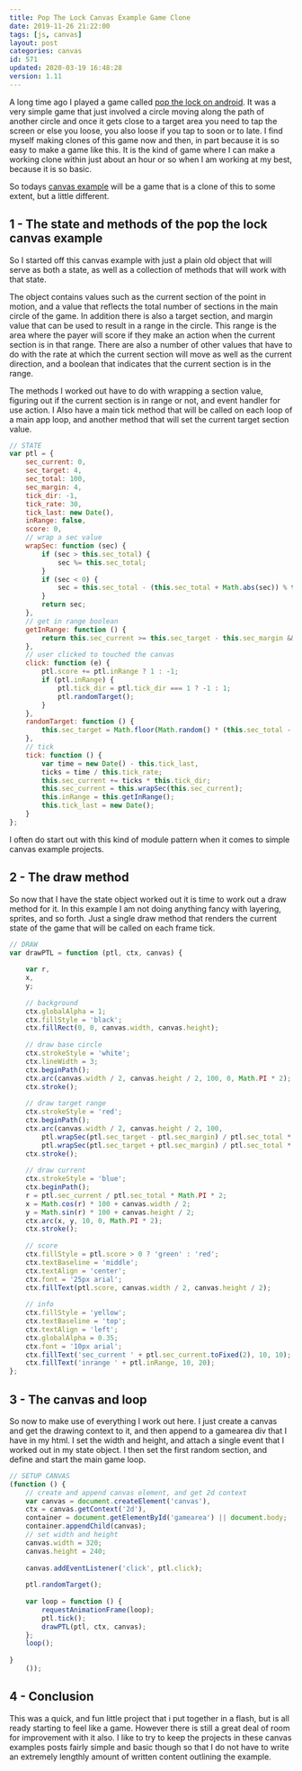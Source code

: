 ```yaml
---
title: Pop The Lock Canvas Example Game Clone
date: 2019-11-26 21:22:00
tags: [js, canvas]
layout: post
categories: canvas
id: 571
updated: 2020-03-19 16:48:28
version: 1.11
---
```


A long time ago I played a game called [pop the lock on android](https://play.google.com/store/apps/details?id=com.sm.popTheLock&hl=en_US). It was a very simple game that just involved a circle moving along the path of another circle and once it gets close to a target area you need to tap the screen or else you loose, you also loose if you tap to soon or to late. I find myself making clones of this game now and then, in part because it is so easy to make a game like this. It is the kind of game where I can make a working clone within just about an hour or so when I am working at my best, because it is so basic.

So todays [canvas example](https://developer.mozilla.org/en-US/docs/Web/API/Canvas_API/Tutorial) will be a game that is a clone of this to some extent, but a little different.

<!-- more -->

## 1 - The state and methods of the pop the lock canvas example

So I started off this canvas example with just a plain old object that will serve as both a state, as well as a collection of methods that will work with that state.

The object contains values such as the current section of the point in motion, and a value that reflects the total number of sections in the main circle of the game. In addition there is also a target section, and margin value that can be used to result in a range in the circle. This range is the area where the payer will score if they make an action when the current section is in that range. There are also a number of other values that have to do with the rate at which the current section will move as well as the current direction, and a boolean that indicates that the current section is in the range.

The methods I worked out have to do with wrapping a section value, figuring out if the current section is in range or not, and event handler for use action. I Also have a main tick method that will be called on each loop of a main app loop, and another method that will set the current target section value.

```js
// STATE
var ptl = {
    sec_current: 0,
    sec_target: 4,
    sec_total: 100,
    sec_margin: 4,
    tick_dir: -1,
    tick_rate: 30,
    tick_last: new Date(),
    inRange: false,
    score: 0,
    // wrap a sec value
    wrapSec: function (sec) {
        if (sec > this.sec_total) {
            sec %= this.sec_total;
        }
        if (sec < 0) {
            sec = this.sec_total - (this.sec_total + Math.abs(sec)) % this.sec_total;
        }
        return sec;
    },
    // get in range boolean
    getInRange: function () {
        return this.sec_current >= this.sec_target - this.sec_margin && this.sec_current <= this.sec_target + this.sec_margin;
    },
    // user clicked to touched the canvas
    click: function (e) {
        ptl.score += ptl.inRange ? 1 : -1;
        if (ptl.inRange) {
            ptl.tick_dir = ptl.tick_dir === 1 ? -1 : 1;
            ptl.randomTarget();
        }
    },
    randomTarget: function () {
        this.sec_target = Math.floor(Math.random() * (this.sec_total - this.sec_margin * 2)) + this.sec_margin;
    },
    // tick
    tick: function () {
        var time = new Date() - this.tick_last,
        ticks = time / this.tick_rate;
        this.sec_current += ticks * this.tick_dir;
        this.sec_current = this.wrapSec(this.sec_current);
        this.inRange = this.getInRange();
        this.tick_last = new Date();
    }
};
```

I often do start out with this kind of module pattern when it comes to simple canvas example projects.

## 2 - The draw method

So now that I have the state object worked out it is time to work out a draw method for it. In this example I am not doing anything fancy with layering, sprites, and so forth. Just a single draw method that renders the current state of the game that will be called on each frame tick.

```js
// DRAW
var drawPTL = function (ptl, ctx, canvas) {
 
    var r,
    x,
    y;
 
    // background
    ctx.globalAlpha = 1;
    ctx.fillStyle = 'black';
    ctx.fillRect(0, 0, canvas.width, canvas.height);
 
    // draw base circle
    ctx.strokeStyle = 'white';
    ctx.lineWidth = 3;
    ctx.beginPath();
    ctx.arc(canvas.width / 2, canvas.height / 2, 100, 0, Math.PI * 2);
    ctx.stroke();
 
    // draw target range
    ctx.strokeStyle = 'red';
    ctx.beginPath();
    ctx.arc(canvas.width / 2, canvas.height / 2, 100,
        ptl.wrapSec(ptl.sec_target - ptl.sec_margin) / ptl.sec_total * Math.PI * 2,
        ptl.wrapSec(ptl.sec_target + ptl.sec_margin) / ptl.sec_total * Math.PI * 2);
    ctx.stroke();
 
    // draw current
    ctx.strokeStyle = 'blue';
    ctx.beginPath();
    r = ptl.sec_current / ptl.sec_total * Math.PI * 2;
    x = Math.cos(r) * 100 + canvas.width / 2;
    y = Math.sin(r) * 100 + canvas.height / 2;
    ctx.arc(x, y, 10, 0, Math.PI * 2);
    ctx.stroke();
 
    // score
    ctx.fillStyle = ptl.score > 0 ? 'green' : 'red';
    ctx.textBaseline = 'middle';
    ctx.textAlign = 'center';
    ctx.font = '25px arial';
    ctx.fillText(ptl.score, canvas.width / 2, canvas.height / 2);
 
    // info
    ctx.fillStyle = 'yellow';
    ctx.textBaseline = 'top';
    ctx.textAlign = 'left';
    ctx.globalAlpha = 0.35;
    ctx.font = '10px arial';
    ctx.fillText('sec_current ' + ptl.sec_current.toFixed(2), 10, 10);
    ctx.fillText('inrange ' + ptl.inRange, 10, 20);
};
```

## 3 - The canvas and loop

So now to make use of everything I work out here. I just create a canvas and get the drawing context to it, and then append to a gamearea div that I have in my html. I set the width and height, and attach a single event that I worked out in my state object. I then set the first random section, and define and start the main game loop.

```js
// SETUP CANVAS
(function () {
    // create and append canvas element, and get 2d context
    var canvas = document.createElement('canvas'),
    ctx = canvas.getContext('2d'),
    container = document.getElementById('gamearea') || document.body;
    container.appendChild(canvas);
    // set width and height
    canvas.width = 320;
    canvas.height = 240;
 
    canvas.addEventListener('click', ptl.click);
 
    ptl.randomTarget();
 
    var loop = function () {
        requestAnimationFrame(loop);
        ptl.tick();
        drawPTL(ptl, ctx, canvas);
    };
    loop();
 
}
    ());
```

## 4 - Conclusion

This was a quick, and fun little project that i put together in a flash, but is all ready starting to feel like a game. However there is still a great deal of room for improvement with it also. I like to try to keep the projects in these canvas examples posts fairly simple and basic though so that I do not have to write an extremely lengthly amount of written content outlining the example.